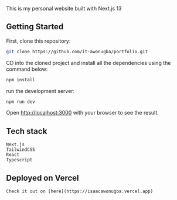 This is my personal website built with Next.js 13

## Getting Started

First, clone this repository:

```bash
git clone https://github.com/it-awonugba/portfolio.git
```

CD into the cloned project and install all the dependencies using the command below:

```bash
npm install
```

run the development server:

```bash
npm run dev
```

Open [http://localhost:3000](http://localhost:3000) with your browser to see the result.

## Tech stack

    Next.js
    TailwindCSS
    React
    Typescript

## Deployed on Vercel

    Check it out on [here](https://isaacawonugba.vercel.app)
